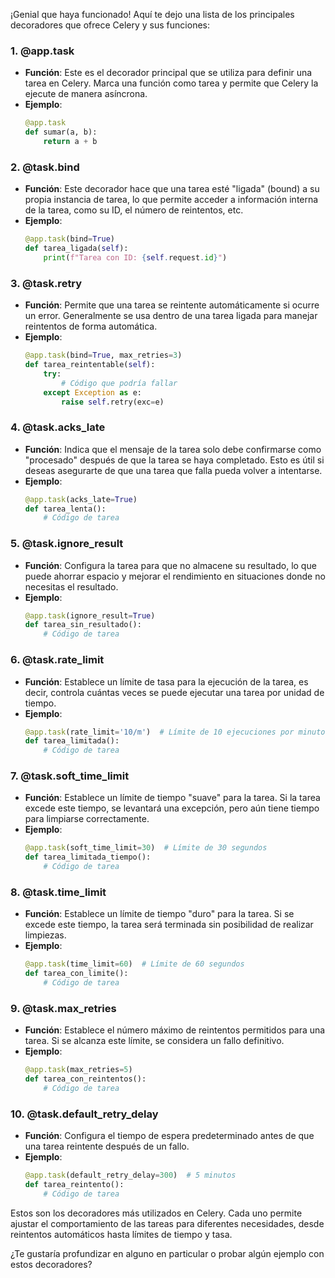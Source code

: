 ¡Genial que haya funcionado! Aquí te dejo una lista de los principales decoradores que ofrece Celery y sus funciones:

### 1. **@app.task**
   - **Función**: Este es el decorador principal que se utiliza para definir una tarea en Celery. Marca una función como tarea y permite que Celery la ejecute de manera asíncrona.
   - **Ejemplo**:
     ```python
     @app.task
     def sumar(a, b):
         return a + b
     ```

### 2. **@task.bind**
   - **Función**: Este decorador hace que una tarea esté "ligada" (bound) a su propia instancia de tarea, lo que permite acceder a información interna de la tarea, como su ID, el número de reintentos, etc.
   - **Ejemplo**:
     ```python
     @app.task(bind=True)
     def tarea_ligada(self):
         print(f"Tarea con ID: {self.request.id}")
     ```

### 3. **@task.retry**
   - **Función**: Permite que una tarea se reintente automáticamente si ocurre un error. Generalmente se usa dentro de una tarea ligada para manejar reintentos de forma automática.
   - **Ejemplo**:
     ```python
     @app.task(bind=True, max_retries=3)
     def tarea_reintentable(self):
         try:
             # Código que podría fallar
         except Exception as e:
             raise self.retry(exc=e)
     ```

### 4. **@task.acks_late**
   - **Función**: Indica que el mensaje de la tarea solo debe confirmarse como "procesado" después de que la tarea se haya completado. Esto es útil si deseas asegurarte de que una tarea que falla pueda volver a intentarse.
   - **Ejemplo**:
     ```python
     @app.task(acks_late=True)
     def tarea_lenta():
         # Código de tarea
     ```

### 5. **@task.ignore_result**
   - **Función**: Configura la tarea para que no almacene su resultado, lo que puede ahorrar espacio y mejorar el rendimiento en situaciones donde no necesitas el resultado.
   - **Ejemplo**:
     ```python
     @app.task(ignore_result=True)
     def tarea_sin_resultado():
         # Código de tarea
     ```

### 6. **@task.rate_limit**
   - **Función**: Establece un límite de tasa para la ejecución de la tarea, es decir, controla cuántas veces se puede ejecutar una tarea por unidad de tiempo.
   - **Ejemplo**:
     ```python
     @app.task(rate_limit='10/m')  # Límite de 10 ejecuciones por minuto
     def tarea_limitada():
         # Código de tarea
     ```

### 7. **@task.soft_time_limit**
   - **Función**: Establece un límite de tiempo "suave" para la tarea. Si la tarea excede este tiempo, se levantará una excepción, pero aún tiene tiempo para limpiarse correctamente.
   - **Ejemplo**:
     ```python
     @app.task(soft_time_limit=30)  # Límite de 30 segundos
     def tarea_limitada_tiempo():
         # Código de tarea
     ```

### 8. **@task.time_limit**
   - **Función**: Establece un límite de tiempo "duro" para la tarea. Si se excede este tiempo, la tarea será terminada sin posibilidad de realizar limpiezas.
   - **Ejemplo**:
     ```python
     @app.task(time_limit=60)  # Límite de 60 segundos
     def tarea_con_limite():
         # Código de tarea
     ```

### 9. **@task.max_retries**
   - **Función**: Establece el número máximo de reintentos permitidos para una tarea. Si se alcanza este límite, se considera un fallo definitivo.
   - **Ejemplo**:
     ```python
     @app.task(max_retries=5)
     def tarea_con_reintentos():
         # Código de tarea
     ```

### 10. **@task.default_retry_delay**
   - **Función**: Configura el tiempo de espera predeterminado antes de que una tarea reintente después de un fallo.
   - **Ejemplo**:
     ```python
     @app.task(default_retry_delay=300)  # 5 minutos
     def tarea_reintento():
         # Código de tarea
     ```

Estos son los decoradores más utilizados en Celery. Cada uno permite ajustar el comportamiento de las tareas para diferentes necesidades, desde reintentos automáticos hasta límites de tiempo y tasa.

¿Te gustaría profundizar en alguno en particular o probar algún ejemplo con estos decoradores?
